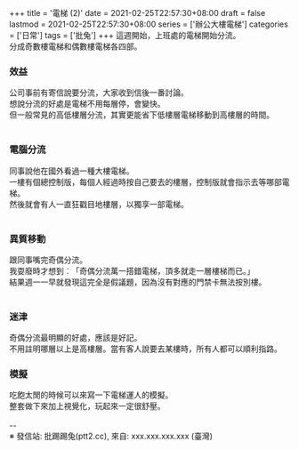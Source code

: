 +++
title = '電梯 (2)'
date = 2021-02-25T22:57:30+08:00
draft = false
lastmod = 2021-02-25T22:57:30+08:00
series = ['辦公大樓電梯']
categories = ['日常']
tags = ['批兔']
+++
這週開始，上班處的電梯開始分流。<br>
分成奇數樓電梯和偶數樓電梯各四部。<br>

### 效益 
公司事前有寄信說要分流，大家收到信後一番討論。<br>
想說分流的好處是電梯不用每層停，會變快。<br>
但一般常見的高低樓層分流，其實更能省下低樓層電梯移動到高樓層的時間。<br>
<br>
### 電腦分流 
同事說他在國外看過一種大樓電梯。<br>
一樓有個總控制版，每個人經過時按自己要去的樓層，控制版就會指示去等哪部電梯。<br>
然後就會有人一直狂戳目地樓層，以獨享一部電梯。<br>
<br>
### 異質移動 
跟同事嘴完奇偶分流。<br>
我耍廢時才想到︰「奇偶分流萬一搭錯電梯，頂多就走一層樓梯而已。」<br>
結果週一一早就發現這完全是假議題，因為沒有對應的門禁卡無法按別樓。<br>
<br>
### 迷津 
奇偶分流最明顯的好處，應該是好記。<br>
不用註明哪層以上是高樓層。當有客人說要去某樓時，所有人都可以順利指路。<br>

### 模擬 
吃飽太閒的時候可以來寫一下電梯運人的模擬。<br>
整套做下來加上視覺化，玩起來一定很舒壓。<br>
<br>
--<br>
※ 發信站: 批踢踢兔(ptt2.cc), 來自: xxx.xxx.xxx.xxx (臺灣)<br>
